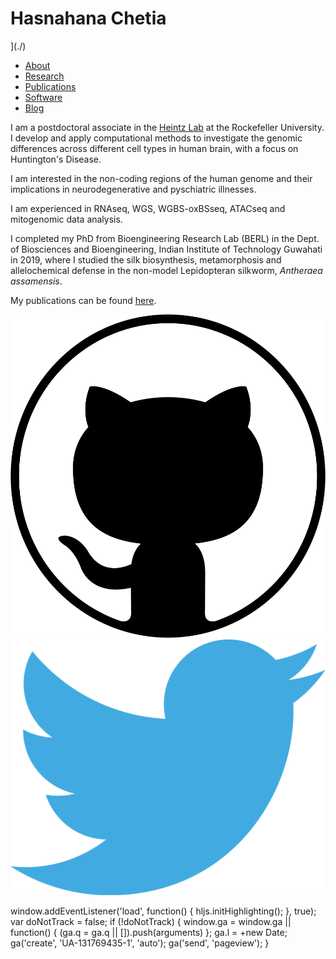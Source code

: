 Hasnahana Chetia
================

](./)

*   [About](./)
*   [Research](./research/)
*   [Publications](./publications/)
*   [Software](./software/)
*   [Blog](./blog/)

I am a postdoctoral associate in the [Heintz Lab](http://lab.rockefeller.edu/heintz/) at the Rockefeller University. I develop and apply computational methods to investigate the genomic differences across different cell types in human brain, with a focus on Huntington's Disease.

I am interested in the non-coding regions of the human genome and their implications in neurodegenerative and pyschiatric illnesses.

I am experienced in RNAseq, WGS, WGBS-oxBSseq, ATACseq and mitogenomic data analysis.

I completed my PhD from Bioengineering Research Lab (BERL) in the Dept. of Biosciences and Bioengineering, Indian Institute of Technology Guwahati in 2019, where I studied the silk biosynthesis, metamorphosis and allelochemical defense in the non-model Lepidopteran silkworm, _Antheraea assamensis_.

My publications can be found [here]([https://pubmed.ncbi.nlm.nih.gov/?term=Chetia+H&cauthor_id=28216038](https://scholar.google.com/citations?user=mpn4DCoAAAAJ&hl=en&oi=ao)).

[![github](./img/github.svg)](https://github.com/hchetia)[![twitter](./img/twitter.svg)](https://twitter.com/hasnahana89)

window.addEventListener('load', function() { hljs.initHighlighting(); }, true); var doNotTrack = false; if (!doNotTrack) { window.ga = window.ga || function() { (ga.q = ga.q || \[\]).push(arguments) }; ga.l = +new Date; ga('create', 'UA-131769435-1', 'auto'); ga('send', 'pageview'); }
